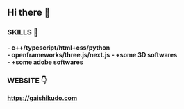 ## Hi there 👋  

### SKILLS 🧭  
  
**- c++/typescript/html+css/python**  
**- openframeworks/three.js/next.js** 
**- +some 3D softwares**  
**- +some adobe softwares**  
  
### WEBSITE 👇  
**https://gaishikudo.com**

<!-- **ihsiag/ihsiag** is a ✨ _special_ ✨ repository because its `README.md` (this file) appears on your GitHub profile.

Here are some ideas to get you started:

- 🔭 I’m currently working on ...
- 🌱 I’m currently learning ...
- 👯 I’m looking to collaborate on ...
- 🤔 I’m looking for help with ...
- 💬 Ask me about ...
- 📫 How to reach me: ...
- 😄 Pronouns: ...
- ⚡ Fun fact: ...
 -->
